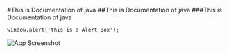 #This is Documentation of java
##This is Documentation of java
###This is Documentation of java
```
window.alert('this is a Alert Box');
```
![App Screenshot](https://imgur.com/fufzBCh)
